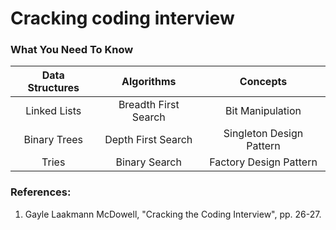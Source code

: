 # Cracking coding interview

### What You Need To Know

| Data Structures | Algorithms | Concepts |
|:-:|:--:|:-:|
| Linked Lists | Breadth First Search | Bit Manipulation |
| Binary Trees | Depth First Search | Singleton Design Pattern |
| Tries | Binary Search | Factory Design Pattern |

### References:

1. Gayle Laakmann McDowell, "Cracking the Coding Interview", pp. 26-27.
